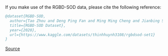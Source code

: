 If you make use of the RGBD-SOD data, please cite the following reference:

``` bibtex 
@dataset{RGBD-SOD,
  author={Tao Zhou and Deng Ping Fan and Ming Ming Cheng and Jianbing Shen and Ling Shao},
  title={RGBD-SOD Dataset},
  year={2020},
  url={https://www.kaggle.com/datasets/thinhhuynh3108/rgbdsod-set1}
}
```

[Source](https://www.kaggle.com/datasets/thinhhuynh3108/rgbdsod-set1)